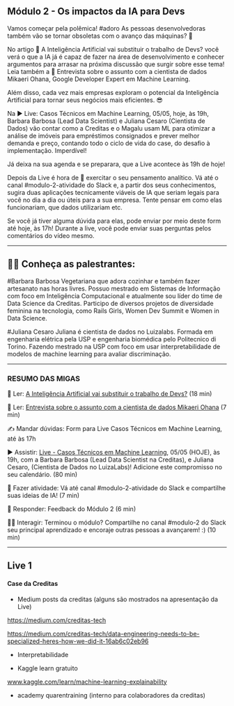 ## Módulo 2 - Os impactos da IA para Devs  

Vamos começar pela polêmica! #adoro
As pessoas desenvolvedoras também vão se tornar obsoletas com o avanço das máquinas? 🤔

No artigo 📖 A Inteligência Artificial vai substituir o trabalho de Devs? você verá o que a IA já é capaz de fazer na área de desenvolvimento e conhecer argumentos para arrasar na próxima discussão que surgir sobre esse tema! Leia também a 📖 Entrevista sobre o assunto com a cientista de dados Mikaeri Ohana, Google Developer Expert em Machine Learning.

Além disso, cada vez mais empresas exploram o potencial da Inteligência Artificial para tornar seus negócios mais eficientes. 😎

Na ▶️ Live: Casos Técnicos em Machine Learning, 05/05, hoje, às 19h, Barbara Barbosa (Lead Data Scientist) e Juliana Cesaro (Cientista de Dados) vão contar como a Creditas e o Magalu usam ML para otimizar a análise de imóveis para empréstimos consignados e prever melhor demanda e preço, contando todo o ciclo de vida do case, do desafio à implementação. Imperdível!

 
 Já deixa na sua agenda e se preparara, que a Live acontece às 19h de hoje!

Depois da Live é hora de 📝 exercitar o seu pensamento analítico. Vá até o canal #modulo-2-atividade do Slack e, a partir dos seus conhecimentos, sugira duas aplicações tecnicamente viáveis de IA que seriam legais para você no dia a dia ou úteis para a sua empresa. Tente pensar em como elas funcionariam, que dados utilizariam etc.

Se você já tiver alguma dúvida para elas, pode enviar por meio deste form até hoje, às 17h! Durante a live, você pode enviar suas perguntas pelos comentários do vídeo mesmo.

_______________________________

## 👩‍🏫 Conheça as palestrantes:

#Barbara Barbosa
Vegetariana que adora cozinhar e também fazer artesanato nas horas livres. Possuo mestrado em Sistemas de Informação com foco em Inteligência Computacional e atualmente sou líder do time de Data Science da Creditas. Participo de diversos projetos de diversidade feminina na tecnologia, como Rails Girls, Women Dev Summit e Women in Data Science.

#Juliana Cesaro
Juliana é cientista de dados no Luizalabs. Formada em engenharia elétrica pela USP e engenharia biomédica pelo Politecnico di Torino. Fazendo mestrado na USP com foco em usar interpretabilidade de modelos de machine learning para avaliar discriminação.

_______________________________

### RESUMO DAS MIGAS 

📖 Ler: [A Inteligência Artificial vai substituir o trabalho de Devs?](https://www.programaria.org/a-inteligencia-artificial-vai-substituir-o-trabalho-de-devs/?utm_source=sprint-ia&utm_medium=email&utm_campaign=dia-02) (18 min)

📖 Ler: [Entrevista sobre o assunto com a cientista de dados Mikaeri Ohana](https://www.programaria.org/a-inteligencia-artificial-nao-possui-a-mesma-sensibilidade-e-capacidade-criativa-de-tirar-novas-conclusoes-em-cima-de-dados-existentes/?utm_source=sprint-ia&utm_medium=email&utm_campaign=dia-02) (7 min)

✍️ Mandar dúvidas: Form para Live Casos Técnicos em Machine Learning, até às 17h

▶️ Assistir: [Live - Casos Técnicos em Machine Learning](https://www.youtube.com/watch?v=qlP98Ph3RaU), 05/05 (HOJE), às 19h, com a Barbara Barbosa (Lead Data Scientist na Creditas), e Juliana Cesaro, (Cientista de Dados no LuizaLabs)! Adicione este compromisso no seu calendário. (80 min)

📝 Fazer atividade: Vá até canal #modulo-2-atividade do Slack e compartilhe suas ideias de IA! (7 min)

🎁 Responder: Feedback do Módulo 2 (6 min)

👩‍💻 Interagir: Terminou o módulo? Compartilhe no canal #modulo-2 do Slack seu principal aprendizado e encoraje outras pessoas a avançarem! :) (10 min)

_______________________________

## Live 1

#### Case da Creditas

- Medium posts da creditas (alguns são mostrados na apresentação da Live)

https://medium.com/creditas-tech

https://medium.com/creditas-tech/data-engineering-needs-to-be-specialized-heres-how-we-did-it-16ab6c02eb96

- Interpretabilidade

- Kaggle learn gratuito

www.kaggle.com/learn/machine-learning-explainability

- academy quarentraining (interno para colaboradores da creditas)


